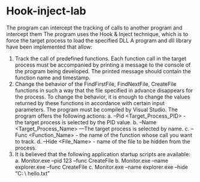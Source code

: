 # Hook-inject-lab
The program can intercept the tracking of calls to another program and intercept them
The program uses the Hook & Inject technique, which is to force the target process to load the specified DLL
A program and dll library have been implemented that allow:
1. Track the call of predefined functions. Each function call in the target process must be accompanied by printing a message to the console of the program being developed. The printed message should contain the function name and timestamp.
2. Change the behavior of the FindFirstFile, FindNextFile, CreateFile functions in such a way that the file specified in advance disappears for the process. To change the behavior, it is enough to change the values ​​returned by these functions in accordance with certain input parameters.
The program must be compiled by Visual Studio.
The program offers the following actions:
a. –Pid <Target_Process_PID> - the target process is selected by the PID value.
b. –Name <Target_Process_Name> —The target process is selected by name.
c. –Func <Function_Name> - the name of the function whose call you want to track.
d. –Hide <File_Name> - name of the file to be hidden from the process.
3. It is believed that the following application startup scripts are available:
a. Monitor.exe –pid 123 –func CreateFile
b. Monitor.exe –name explorer.exe –func CreateFile
c. Monitor.exe –name explorer.exe –hide “C: \ hello.txt”
